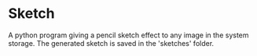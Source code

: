 # Sketch
A python program giving a pencil sketch effect to any image in the system storage.
The generated sketch is saved in the 'sketches' folder.
